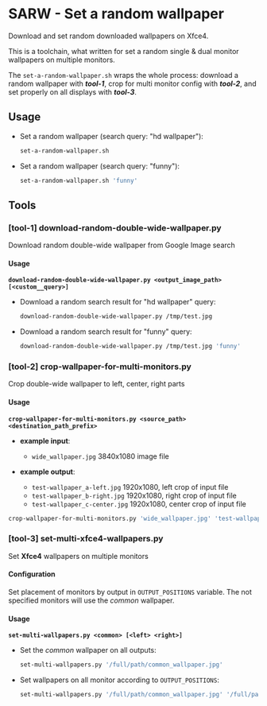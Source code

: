 # SARW - Set a random wallpaper

Download and set random downloaded wallpapers on Xfce4.

This is a toolchain, what written for set a random single & dual monitor wallpapers on multiple monitors.

The ``set-a-random-wallpaper.sh`` wraps the whole process: download a random wallpaper with ***tool-1***, crop for multi
monitor config with ***tool-2***, and set properly on all displays with ***tool-3***.


## Usage

* Set a random wallpaper (search query: "hd wallpaper"):

    ``` bash
    set-a-random-wallpaper.sh
    ```

* Set a random wallpaper (search query: "funny"):

    ``` bash
    set-a-random-wallpaper.sh 'funny'
    ```


## Tools

### [tool-1] download-random-double-wide-wallpaper.py

Download random double-wide wallpaper from Google Image search


#### Usage
**``download-random-double-wide-wallpaper.py <output_image_path> [<custom__query>]``**

* Download a random search result for "hd wallpaper" query:

    ``` bash
    download-random-double-wide-wallpaper.py /tmp/test.jpg
    ```

* Download a random search result for "funny" query:

    ``` bash
    download-random-double-wide-wallpaper.py /tmp/test.jpg 'funny'
    ```


### [tool-2] crop-wallpaper-for-multi-monitors.py

Crop double-wide wallpaper to left, center, right parts


#### Usage
**``crop-wallpaper-for-multi-monitors.py <source_path> <destination_path_prefix>``**

* **example input**:

    * ``wide_wallpaper.jpg`` 3840x1080 image file

* **example output**:

    * ``test-wallpaper_a-left.jpg`` 1920x1080, left crop of input file
    * ``test-wallpaper_b-right.jpg`` 1920x1080, right crop of input file
    * ``test-wallpaper_c-center.jpg`` 1920x1080, center crop of input file

``` bash
crop-wallpaper-for-multi-monitors.py 'wide_wallpaper.jpg' 'test-wallpaper'
```


### [tool-3] set-multi-xfce4-wallpapers.py

Set **Xfce4** wallpapers on multiple monitors


#### Configuration

Set placement of monitors by output in ``OUTPUT_POSITIONS`` variable. The not specified monitors will use the *common*
wallpaper.


#### Usage
**``set-multi-wallpapers.py <common> [<left> <right>]``**

* Set the *common* wallpaper on all outputs:

    ``` bash
    set-multi-wallpapers.py '/full/path/common_wallpaper.jpg'
    ```

* Set wallpapers on all monitor according to ``OUTPUT_POSITIONS``:

    ``` bash
    set-multi-wallpapers.py '/full/path/common_wallpaper.jpg' '/full/path/left_monitor_wallpaper.jpg' '/full/path/right_monitor_wallpaper.jpg'
    ```
